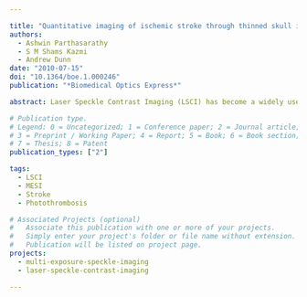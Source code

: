```yaml
---

title: "Quantitative imaging of ischemic stroke through thinned skull in mice with Multi Exposure Speckle Imaging"
authors:
  - Ashwin Parthasarathy
  - S M Shams Kazmi
  - Andrew Dunn
date: "2010-07-15"
doi: "10.1364/boe.1.000246"
publication: "*Biomedical Optics Express*"

abstract: Laser Speckle Contrast Imaging (LSCI) has become a widely used technique to image cerebral blood flow *in vivo*. However, the quantitative accuracy of blood flow changes measured through the thin skull has not been investigated thoroughly. We recently developed a new Multi Exposure Speckle Imaging (MESI) technique to image blood flow while accounting for the effect of scattering from static tissue elements. In this paper we present the first *in vivo* demonstration of the MESI technique. The MESI technique was used to image the blood flow changes in a mouse cortex following photothrombotic occlusion of the middle cerebral artery. The Multi Exposure Speckle Imaging technique was found to accurately estimate flow changes due to ischemia in mice brains *in vivo*. These estimates of these flow changes were found to be unaffected by scattering from thinned skull.

# Publication type.
# Legend: 0 = Uncategorized; 1 = Conference paper; 2 = Journal article;
# 3 = Preprint / Working Paper; 4 = Report; 5 = Book; 6 = Book section;
# 7 = Thesis; 8 = Patent
publication_types: ["2"]

tags:
  - LSCI
  - MESI
  - Stroke
  - Photothrombosis

# Associated Projects (optional)
#   Associate this publication with one or more of your projects.
#   Simply enter your project's folder or file name without extension.
#   Publication will be listed on project page.
projects:
  - multi-exposure-speckle-imaging
  - laser-speckle-contrast-imaging

---
```

